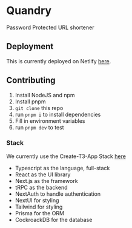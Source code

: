 # Quandry
Password Protected URL shortener
## Deployment
This is currently deployed on Netlify [here](https://dapper-snickerdoodle-33aacf.netlify.app). 
## Contributing
  1. Install NodeJS and npm
  2. Install pnpm
  3. ``git clone`` this repo
  4. run ``pnpm i`` to install dependencies
  5. Fill in environment variables
  6. run ``pnpm dev`` to test
### Stack
We currently use the Create-T3-App Stack [here](https://create.t3.gg/)
- Typescript as the language, full-stack
- React as the UI library
- Next.js as the framework
- tRPC as the backend
- NextAuth to handle authentication
- NextUI for styling
- Tailwind for styling
- Prisma for the ORM
- CockroackDB for the database
